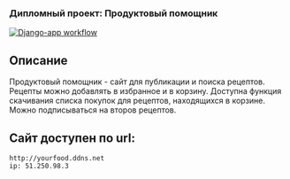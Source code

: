 ### Дипломный проект: Продуктовый помощник

[![Django-app workflow](https://github.com/aayadin/foodgram-project-react/actions/workflows/foodgram_workflow.yml/badge.svg?branch=master)](https://github.com/aayadin/foodgram-project-react/actions/workflows/foodgram_workflow.yml)

## Описание
Продуктовый помощник - сайт для публикации и поиска рецептов. Рецепты можно добавлять в избранное и в корзину. Доступна функция скачивания списка покупок для рецептов, находящихся в корзине. Можно подписываться на второв рецептов.
## Сайт доступен по url:
```
http://yourfood.ddns.net
ip: 51.250.98.3
```